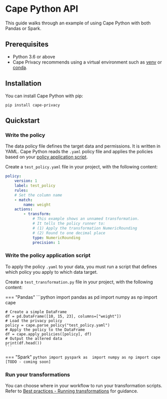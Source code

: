 # Cape Python API

This guide walks through an example of using Cape Python with both Pandas or Spark.

## Prerequisites

* Python 3.6 or above
* Cape Privacy recommends using a virtual environment such as [venv](https://docs.python.org/3/library/venv.html) or [conda](https://www.anaconda.com/products/individual).


## Installation 

You can install Cape Python with pip:

```shell
pip install cape-privacy
```

## Quickstart

### Write the policy

The data policy file defines the target data and permissions. It is written in YAML. Cape Python reads the `.yaml` policy file and applies the policies based on your [policy application script](#TODO).

Create a `test_policy.yaml` file in your project, with the following content:

```yaml
policy:
    version: 1
    label: test_policy
    rules:
    # Set the column name
    - match: 
        name: weight
    actions:
        - transform:
            # This example shows an unnamed transformation.
            # It tells the policy runner to:
            # (1) Apply the transformation NumericRounding 
            # (2) Round to one decimal place
            type: NumericRounding
            precision: 1
```


### Write the policy application script

To apply the policy `.yaml` to your data, you must run a script that defines which policy you apply to which data target.

Create a `test_transformation.py` file in your project, with the following content:


=== "Pandas"
    ```python
    import pandas as pd
    import numpy as np
    import cape

    # Create a simple DataFrame
    df = pd.DataFrame([10, 15, 23], columns=["weight"])
    # Load the privacy policy
    policy = cape.parse_policy("test_policy.yaml")
    # Apply the policy to the DataFrame
    df = cape.apply_policies([policy], df)
    # Output the altered data
    print(df.head())
    ```

=== "Spark"
    ```python
    import pyspark as 
    import numpy as np
    import cape
    [TODO - coming soon]
    ```


### Run your transformations

You can choose where in your workflow to run your transformation scripts. Refer to [Best practices - Running transformations](../../best-practices/running-transformations.md) for guidance.
